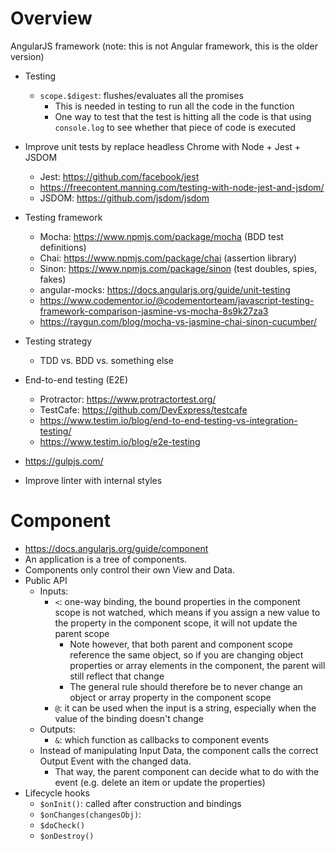 # Overview

AngularJS framework (note: this is not Angular framework, this is the
older version)

- Testing
    + `scope.$digest`: flushes/evaluates all the promises
        * This is needed in testing to run all the code in the function
        * One way to test that the test is hitting all the code is that
          using `console.log` to see whether that piece of code is
          executed

- Improve unit tests by replace headless Chrome with Node + Jest + JSDOM
    - Jest: https://github.com/facebook/jest
    - https://freecontent.manning.com/testing-with-node-jest-and-jsdom/
    - JSDOM: https://github.com/jsdom/jsdom
- Testing framework
    - Mocha: https://www.npmjs.com/package/mocha (BDD test definitions)
    - Chai: https://www.npmjs.com/package/chai (assertion library)
    - Sinon: https://www.npmjs.com/package/sinon (test doubles, spies, fakes)
    - angular-mocks: https://docs.angularjs.org/guide/unit-testing
    - https://www.codementor.io/@codementorteam/javascript-testing-framework-comparison-jasmine-vs-mocha-8s9k27za3
    - https://raygun.com/blog/mocha-vs-jasmine-chai-sinon-cucumber/
- Testing strategy
    - TDD vs. BDD vs. something else
- End-to-end testing (E2E)
    - Protractor: https://www.protractortest.org/
    - TestCafe: https://github.com/DevExpress/testcafe
    - https://www.testim.io/blog/end-to-end-testing-vs-integration-testing/
    - https://www.testim.io/blog/e2e-testing
- https://gulpjs.com/
- Improve linter with internal styles

# Component

- https://docs.angularjs.org/guide/component
- An application is a tree of components.
- Components only control their own View and Data.
- Public API
    + Inputs:
        * `<`: one-way binding, the bound properties in the component
          scope is not watched, which means if you assign a new value to
          the property in the component scope, it will not update the
          parent scope
            - Note however, that both parent and component scope
              reference the same object, so if you are changing object
              properties or array elements in the component, the parent
              will still reflect that change
            - The general rule should therefore be to never change an
              object or array property in the component scope
        * `@`: it can be used when the input is a string, especially
          when the value of the binding doesn't change
    + Outputs:
        * `&`: which function as callbacks to component events
    + Instead of manipulating Input Data, the component calls the
      correct Output Event with the changed data.
        * That way, the parent component can decide what to do with the
          event (e.g. delete an item or update the properties)
- Lifecycle hooks
    + `$onInit()`: called after construction and bindings
    + `$onChanges(changesObj)`:
    + `$doCheck()`
    + `$onDestroy()`
